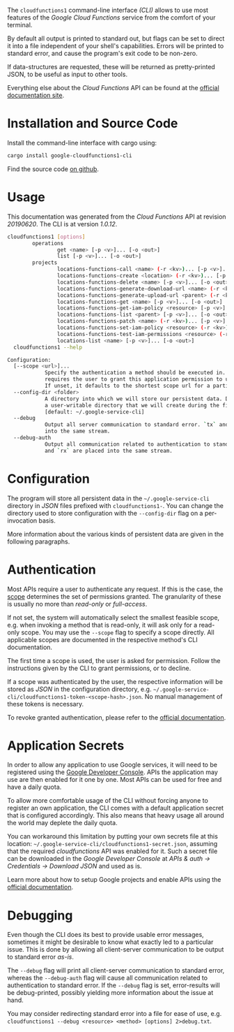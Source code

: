 <!---
DO NOT EDIT !
This file was generated automatically from 'src/mako/cli/README.md.mako'
DO NOT EDIT !
-->
The `cloudfunctions1` command-line interface *(CLI)* allows to use most features of the *Google Cloud Functions* service from the comfort of your terminal.

By default all output is printed to standard out, but flags can be set to direct it into a file independent of your shell's
capabilities. Errors will be printed to standard error, and cause the program's exit code to be non-zero.

If data-structures are requested, these will be returned as pretty-printed JSON, to be useful as input to other tools.

Everything else about the *Cloud Functions* API can be found at the
[official documentation site](https://cloud.google.com/functions).

# Installation and Source Code

Install the command-line interface with cargo using:

```bash
cargo install google-cloudfunctions1-cli
```

Find the source code [on github](https://github.com/Byron/google-apis-rs/tree/master/gen/cloudfunctions1-cli).

# Usage

This documentation was generated from the *Cloud Functions* API at revision *20190620*. The CLI is at version *1.0.12*.

```bash
cloudfunctions1 [options]
        operations
                get <name> [-p <v>]... [-o <out>]
                list [-p <v>]... [-o <out>]
        projects
                locations-functions-call <name> (-r <kv>)... [-p <v>]... [-o <out>]
                locations-functions-create <location> (-r <kv>)... [-p <v>]... [-o <out>]
                locations-functions-delete <name> [-p <v>]... [-o <out>]
                locations-functions-generate-download-url <name> (-r <kv>)... [-p <v>]... [-o <out>]
                locations-functions-generate-upload-url <parent> (-r <kv>)... [-p <v>]... [-o <out>]
                locations-functions-get <name> [-p <v>]... [-o <out>]
                locations-functions-get-iam-policy <resource> [-p <v>]... [-o <out>]
                locations-functions-list <parent> [-p <v>]... [-o <out>]
                locations-functions-patch <name> (-r <kv>)... [-p <v>]... [-o <out>]
                locations-functions-set-iam-policy <resource> (-r <kv>)... [-p <v>]... [-o <out>]
                locations-functions-test-iam-permissions <resource> (-r <kv>)... [-p <v>]... [-o <out>]
                locations-list <name> [-p <v>]... [-o <out>]
  cloudfunctions1 --help

Configuration:
  [--scope <url>]...
            Specify the authentication a method should be executed in. Each scope
            requires the user to grant this application permission to use it.
            If unset, it defaults to the shortest scope url for a particular method.
  --config-dir <folder>
            A directory into which we will store our persistent data. Defaults to
            a user-writable directory that we will create during the first invocation.
            [default: ~/.google-service-cli]
  --debug
            Output all server communication to standard error. `tx` and `rx` are placed
            into the same stream.
  --debug-auth
            Output all communication related to authentication to standard error. `tx`
            and `rx` are placed into the same stream.

```

# Configuration

The program will store all persistent data in the `~/.google-service-cli` directory in *JSON* files prefixed with `cloudfunctions1-`.  You can change the directory used to store configuration with the `--config-dir` flag on a per-invocation basis.

More information about the various kinds of persistent data are given in the following paragraphs.

# Authentication

Most APIs require a user to authenticate any request. If this is the case, the [scope][scopes] determines the 
set of permissions granted. The granularity of these is usually no more than *read-only* or *full-access*.

If not set, the system will automatically select the smallest feasible scope, e.g. when invoking a
method that is read-only, it will ask only for a read-only scope. 
You may use the `--scope` flag to specify a scope directly. 
All applicable scopes are documented in the respective method's CLI documentation.

The first time a scope is used, the user is asked for permission. Follow the instructions given 
by the CLI to grant permissions, or to decline.

If a scope was authenticated by the user, the respective information will be stored as *JSON* in the configuration
directory, e.g. `~/.google-service-cli/cloudfunctions1-token-<scope-hash>.json`. No manual management of these tokens
is necessary.

To revoke granted authentication, please refer to the [official documentation][revoke-access].

# Application Secrets

In order to allow any application to use Google services, it will need to be registered using the 
[Google Developer Console][google-dev-console]. APIs the application may use are then enabled for it
one by one. Most APIs can be used for free and have a daily quota.

To allow more comfortable usage of the CLI without forcing anyone to register an own application, the CLI
comes with a default application secret that is configured accordingly. This also means that heavy usage
all around the world may deplete the daily quota.

You can workaround this limitation by putting your own secrets file at this location: 
`~/.google-service-cli/cloudfunctions1-secret.json`, assuming that the required *cloudfunctions* API 
was enabled for it. Such a secret file can be downloaded in the *Google Developer Console* at 
*APIs & auth -> Credentials -> Download JSON* and used as is.

Learn more about how to setup Google projects and enable APIs using the [official documentation][google-project-new].


# Debugging

Even though the CLI does its best to provide usable error messages, sometimes it might be desirable to know
what exactly led to a particular issue. This is done by allowing all client-server communication to be 
output to standard error *as-is*.

The `--debug` flag will print all client-server communication to standard error, whereas the `--debug-auth` flag
will cause all communication related to authentication to standard error.
If the `--debug` flag is set, error-results will be debug-printed, possibly yielding more information about the 
issue at hand.

You may consider redirecting standard error into a file for ease of use, e.g. `cloudfunctions1 --debug <resource> <method> [options] 2>debug.txt`.


[scopes]: https://developers.google.com/+/api/oauth#scopes
[revoke-access]: http://webapps.stackexchange.com/a/30849
[google-dev-console]: https://console.developers.google.com/
[google-project-new]: https://developers.google.com/console/help/new/